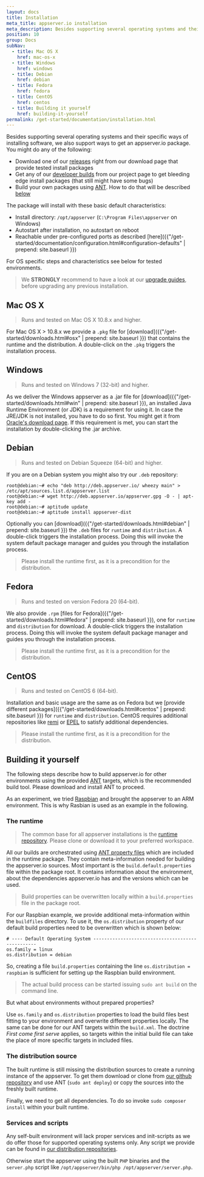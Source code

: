 ```yaml
---
layout: docs
title: Installation
meta_title: appserver.io installation
meta_description: Besides supporting several operating systems and their specific ways of installing software, we also support several ways of getting this software.
position: 10
group: Docs
subNav:
  - title: Mac OS X
    href: mac-os-x
  - title: Windows
    href: windows
  - title: Debian
    href: debian
  - title: Fedora
    href: fedora
  - title: CentOS
    href: centos
  - title: Building it yourself
    href: building-it-yourself
permalink: /get-started/documentation/installation.html
---
```


Besides supporting several operating systems and their specific ways of installing software, we
also support ways to get an appserver.io package. You might do any of the following:

* Download one of our [releases](http://appserver.io/get-started/downloads.html) right from our download page
  that provide tested install packages
* Get any of our [developer builds](<http://builds.appserver.io/>) from our project page to get bleeding edge install
  packages (that still might have some bugs)
* Build your own packages using [ANT](<http://ant.apache.org/>). How to do that will be described [below](#building-it-yourself)

The package will install with these basic default characteristics:

* Install directory: `/opt/appserver` (`C:\Program Files\appserver` on Windows)
* Autostart after installation, no autostart on reboot
* Reachable under pre-configured ports as described [here]({{"/get-started/documentation/configuration.html#configuration-defaults" | prepend: site.baseurl }})

For OS specific steps and characteristics see below for tested environments.

> We **STRONGLY** recommend to have a look at our [upgrade guides](https://github.com/appserver-io/appserver/search?utf8=%E2%9C%93&q=UPGRADE+in%3Apath&type=Code), before upgrading any previous installation.

## Mac OS X

> Runs and tested on Mac OS X 10.8.x and higher.

For Mac OS X > 10.8.x we provide a `.pkg` file for [download]({{"/get-started/downloads.html#osx" | prepend: site.baseurl }}) that contains the runtime and the distribution. A double-click on the `.pkg` triggers the installation process.

## Windows

> Runs and tested on Windows 7 (32-bit) and higher.

As we deliver the Windows appserver as a .jar file for [download]({{"/get-started/downloads.html#win" | prepend: site.baseurl }}), an installed Java Runtime Environment (or JDK) is a requirement for using it. In case the JRE/JDK is not installed, you have to do so
first. You might get it from [Oracle's download page](<http://www.oracle.com/technetwork/java/javase/downloads/jre7-downloads-1880261.html>).
If this requirement is met, you can start the installation by double-clicking the .jar archive.

## Debian

> Runs and tested on Debian Squeeze (64-bit) and higher.

If you are on a Debian system you might also try our `.deb` repository:

```
root@debian:~# echo "deb http://deb.appserver.io/ wheezy main" > /etc/apt/sources.list.d/appserver.list
root@debian:~# wget http://deb.appserver.io/appserver.gpg -O - | apt-key add -
root@debian:~# aptitude update
root@debian:~# aptitude install appserver-dist
```

Optionally you can [download]({{"/get-started/downloads.html#debian" | prepend: site.baseurl }}) the `.deb` files for `runtime` and `distribution`. A double-click triggers the installation process. Doing this will invoke the system default package manager and guides you through the installation process. 

> Please install the runtime first, as it is a precondition for the distribution.

## Fedora

> Runs and tested on version Fedora 20 (64-bit).

We  also provide `.rpm` [files for Fedora]({{"/get-started/downloads.html#fedora" | prepend: site.baseurl }}), one for `runtime` and `distribution` for download. A double-click triggers the installation process. Doing this will invoke the system default package manager and guides you through the installation process. 

> Please install the runtime first, as it is a precondition for the distribution.

## CentOS

> Runs and tested on CentOS 6 (64-bit).

Installation and basic usage are the same as on Fedora but we [provide different packages]({{"/get-started/downloads.html#centos" | prepend: site.baseurl }}) for `runtime` and `distribution`. CentOS requires additional repositories like [remi](<http://rpms.famillecollet.com/>) or [EPEL](<http://fedoraproject.org/wiki/EPEL>) to satisfy additional dependencies.

> Please install the runtime first, as it is a precondition for the distribution.

## Building it yourself

The following steps describe how to build appserver.io for other environments using the provided [ANT](<http://ant.apache.org/>) targets, which is the recommended build tool.
Please download and install ANT to proceed.

As an experiment, we tried [Raspbian](http://www.raspbian.org/) and brought the appserver to an ARM environment. This is why Rasbian is used as an example in the following.

### The runtime

> The common base for all appserver installations is the [runtime repository](https://github.com/appserver-io-php/runtime). Please clone or download it to your preferred workspace.

All our builds are orchestrated using [ANT property files](http://www.tutorialspoint.com/ant/ant_property_files.htm) which are included in the runtime package. They contain meta-information needed for building the appserver.io sources.
Most important is the `build.default.properties` file within the package root.
It contains information about the environment, about the dependencies appserver.io has and the versions which can be used.

> Build properties can be overwritten locally within a `build.properties` file in the package root.

For our Raspbian example, we provide additional meta-information within the `buildfiles` directory. 
To use it, the `os.distribution` property of our default build properties need to be overwritten which is shown below:

```
# ---- Default Operating System -------------------------------------------------
os.family = linux
os.distribution = debian
```

So, creating a file `build.properties` containing the line `os.distribution = raspbian` is sufficient for setting up the Raspbian build environment.

> The actual build process can be started issuing `sudo ant build` on the command line.

But what about environments without prepared properties?

Use `os.family` and `os.distribution` properties to load the build files best fitting to your environment and overwrite different properties locally.
The same can be done for our ANT targets within the `build.xml`.
The doctrine *First come first serve* applies, so targets within the initial build file can take the place of more specific targets in included files.

### The distribution source

The built runtime is still missing the distribution sources to create a running instance of the appserver.
To get them download or clone from [our github repository](https://github.com/appserver-io/appserver) and use ANT (`sudo ant deploy`) or copy the sources into the freshly built runtime.

Finally, we need to get all dependencies. To do so invoke `sudo composer install` within your built runtime.

### Services and scripts

Any self-built environment will lack proper services and init-scripts as we do offer those for supported operating systems only.
Any script we provide can be found in [our distribution repositories](https://github.com/appserver-io-dist).

Otherwise start the appserver using the built `PHP` binaries and the `server.php` script like `/opt/appserver/bin/php /opt/appserver/server.php`.
